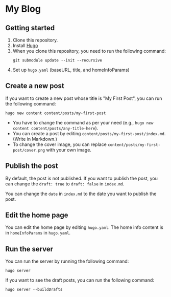# My Blog

## Getting started
1. Clone this repository.
2. Install [Hugo](https://gohugo.io/getting-started/installing/)
3. When you clone this repository, you need to run the following command:
   ```
   git submodule update --init --recursive
   ```
4. Set up `hugo.yaml` (baseURL, title, and homeInfoParams)

## Create a new post
If you want to create a new post whose title is "My First Post", you can run the following command:
```
hugo new content content/posts/my-first-post
```

- You have to change the command as per your need (e.g., `hugo new content content/posts/any-title-here`).
- You can create a post by editing `content/posts/my-first-post/index.md`. (Write in Markdown.)
- To change the cover image, you can replace `content/posts/my-first-post/cover.png` with your own image.

## Publish the post
By default, the post is not published. If you want to publish the post, you can change the `draft: true` to `draft: false` in `index.md`.

You can change the `date` in `index.md` to the date you want to publish the post.

## Edit the home page
You can edit the home page by editing `hugo.yaml`.
The home info content is in `homeInfoParams` in `hugo.yaml`.

## Run the server
You can run the server by running the following command:
```
hugo server
```

If you want to see the draft posts, you can run the following command:
```
hugo server --buildDrafts 
```

